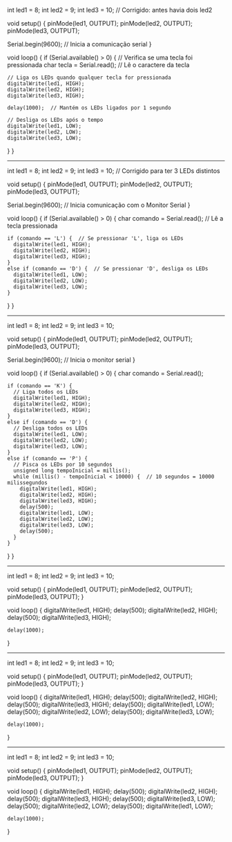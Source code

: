 int led1 = 8;
int led2 = 9;
int led3 = 10;  // Corrigido: antes havia dois led2

void setup() {
  pinMode(led1, OUTPUT);
  pinMode(led2, OUTPUT);
  pinMode(led3, OUTPUT);

  Serial.begin(9600);  // Inicia a comunicação serial
}

void loop() {
  if (Serial.available() > 0) {  // Verifica se uma tecla foi pressionada
    char tecla = Serial.read();  // Lê o caractere da tecla

    // Liga os LEDs quando qualquer tecla for pressionada
    digitalWrite(led1, HIGH);
    digitalWrite(led2, HIGH);
    digitalWrite(led3, HIGH);

    delay(1000);  // Mantém os LEDs ligados por 1 segundo

    // Desliga os LEDs após o tempo
    digitalWrite(led1, LOW);
    digitalWrite(led2, LOW);
    digitalWrite(led3, LOW);
  }
}

---

int led1 = 8;
int led2 = 9;
int led3 = 10;  // Corrigido para ter 3 LEDs distintos

void setup() {
  pinMode(led1, OUTPUT);
  pinMode(led2, OUTPUT);
  pinMode(led3, OUTPUT);

  Serial.begin(9600);  // Inicia comunicação com o Monitor Serial
}

void loop() {
  if (Serial.available() > 0) {
    char comando = Serial.read();  // Lê a tecla pressionada

    if (comando == 'L') {  // Se pressionar 'L', liga os LEDs
      digitalWrite(led1, HIGH);
      digitalWrite(led2, HIGH);
      digitalWrite(led3, HIGH);
    }
    else if (comando == 'D') {  // Se pressionar 'D', desliga os LEDs
      digitalWrite(led1, LOW);
      digitalWrite(led2, LOW);
      digitalWrite(led3, LOW);
    }
  }
}

---

int led1 = 8;
int led2 = 9;
int led3 = 10;

void setup() {
  pinMode(led1, OUTPUT);
  pinMode(led2, OUTPUT);
  pinMode(led3, OUTPUT);

  Serial.begin(9600);  // Inicia o monitor serial
}

void loop() {
  if (Serial.available() > 0) {
    char comando = Serial.read();

    if (comando == 'K') {
      // Liga todos os LEDs
      digitalWrite(led1, HIGH);
      digitalWrite(led2, HIGH);
      digitalWrite(led3, HIGH);
    } 
    else if (comando == 'D') {
      // Desliga todos os LEDs
      digitalWrite(led1, LOW);
      digitalWrite(led2, LOW);
      digitalWrite(led3, LOW);
    } 
    else if (comando == 'P') {
      // Pisca os LEDs por 10 segundos
      unsigned long tempoInicial = millis();
      while (millis() - tempoInicial < 10000) {  // 10 segundos = 10000 milissegundos
        digitalWrite(led1, HIGH);
        digitalWrite(led2, HIGH);
        digitalWrite(led3, HIGH);
        delay(500);
        digitalWrite(led1, LOW);
        digitalWrite(led2, LOW);
        digitalWrite(led3, LOW);
        delay(500);
      }
    }
  }
}

---

int led1 = 8;
int led2 = 9;
int led3 = 10;  

void setup() {
  pinMode(led1, OUTPUT);
  pinMode(led2, OUTPUT);
  pinMode(led3, OUTPUT);
}

void loop() {
  digitalWrite(led1, HIGH);
  delay(500);
    digitalWrite(led2, HIGH);
    delay(500);
    digitalWrite(led3, HIGH);

    delay(1000);  
  }

---

int led1 = 8;
int led2 = 9;
int led3 = 10;  

void setup() {
  pinMode(led1, OUTPUT);
  pinMode(led2, OUTPUT);
  pinMode(led3, OUTPUT);
}

void loop() {
  digitalWrite(led1, HIGH);
  delay(500);
    digitalWrite(led2, HIGH);
    delay(500);
    digitalWrite(led3, HIGH);
delay(500);
digitalWrite(led1, LOW);
  delay(500);
    digitalWrite(led2, LOW);
    delay(500);
    digitalWrite(led3, LOW);

    delay(1000);  
  }

---

int led1 = 8;
int led2 = 9;
int led3 = 10;  

void setup() {
  pinMode(led1, OUTPUT);
  pinMode(led2, OUTPUT);
  pinMode(led3, OUTPUT);
}

void loop() {
  digitalWrite(led1, HIGH);
  delay(500);
    digitalWrite(led2, HIGH);
    delay(500);
    digitalWrite(led3, HIGH);
delay(500);
digitalWrite(led3, LOW);
  delay(500);
    digitalWrite(led2, LOW);
    delay(500);
    digitalWrite(led1, LOW);

    delay(1000);  
  }

